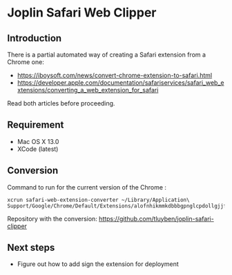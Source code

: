 # Joplin Safari Web Clipper

## Introduction

There is a partial automated way of creating a Safari extension from a Chrome one: 

- https://iboysoft.com/news/convert-chrome-extension-to-safari.html
- https://developer.apple.com/documentation/safariservices/safari_web_extensions/converting_a_web_extension_for_safari

Read both articles before proceeding. 

## Requirement

- Mac OS X 13.0
- XCode (latest)

## Conversion

Command to run for the current version of the Chrome : 

```
xcrun safari-web-extension-converter ~/Library/Application\ Support/Google/Chrome/Default/Extensions/alofnhikmmkdbbbgpnglcpdollgjjfek/2.8.1_0
```

Repository with the conversion: https://github.com/tluyben/joplin-safari-clipper

## Next steps  

- Figure out how to add sign the extension for deployment 




